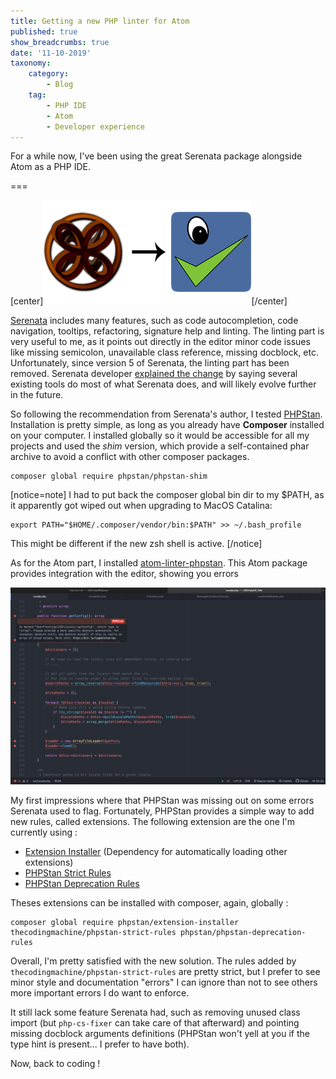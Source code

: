 ```yaml
---
title: Getting a new PHP linter for Atom
published: true
show_breadcrumbs: true
date: '11-10-2019'
taxonomy:
    category:
        - Blog
    tag:
        - PHP IDE
        - Atom
        - Developer experience
---
```


For a while now, I've been using the great Serenata package alongside Atom as a PHP IDE.

===

[center]![](1-header.png)[/center]

[Serenata](https://serenata.gitlab.io) includes many features, such as code autocompletion, code navigation, tooltips, refactoring, signature help and linting. The linting part is very useful to me, as it points out directly in the editor minor code issues like missing semicolon, unavailable class reference, missing docblock, etc. Unfortunately, since version 5 of Serenata, the linting part has been removed. Serenata developer [explained the change](https://gitlab.com/Serenata/Serenata/wikis/Linting) by saying several existing tools do most of what Serenata does, and will likely evolve further in the future.

So following the recommendation from Serenata's author, I tested [PHPStan](https://github.com/phpstan/phpstan). Installation is pretty simple, as long as you already have **Composer** installed on your computer. I installed globally so it would be accessible for all my projects and used the _shim_ version, which provide a self-contained phar archive to avoid a conflict with other composer packages.

```
composer global require phpstan/phpstan-shim
```

[notice=note]
I had to put back the composer global bin dir to my $PATH, as it apparently got wiped out when upgrading to MacOS Catalina:

```
export PATH="$HOME/.composer/vendor/bin:$PATH" >> ~/.bash_profile
```

This might be different if the new zsh shell is active.
[/notice]

As for the Atom part, I installed [atom-linter-phpstan](https://github.com/AtomLinter/atom-linter-phpstan). This Atom package provides integration with the editor, showing you errors

[![](2-AtomPHPStan.png)](AtomPHPStan.png)

My first impressions where that PHPStan was missing out on some errors Serenata used to flag. Fortunately, PHPStan provides a simple way to add new rules, called extensions. The following extension are the one I'm currently using :

- [Extension Installer](https://github.com/phpstan/extension-installer) (Dependency for automatically loading other extensions)
- [PHPStan Strict Rules](https://github.com/thecodingmachine/phpstan-strict-rules)
- [PHPStan Deprecation Rules](https://github.com/phpstan/phpstan-deprecation-rules)

Theses extensions can be installed with composer, again, globally :

```
composer global require phpstan/extension-installer thecodingmachine/phpstan-strict-rules phpstan/phpstan-deprecation-rules
```


Overall, I'm pretty satisfied with the new solution. The rules added by `thecodingmachine/phpstan-strict-rules` are pretty strict, but I prefer to see minor style and documentation "errors" I can ignore than not to see others more important errors I do want to enforce.

It still lack some feature Serenata had, such as removing unused class import (but `php-cs-fixer` can take care of that afterward) and pointing missing docblock arguments definitions (PHPStan won't yell at you if the type hint is present... I prefer to have both).

Now, back to coding !

